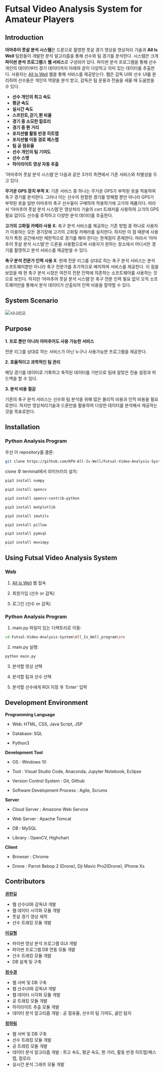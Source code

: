 # Futsal Video Analysis System for Amateur Players

## Introduction

**아마추어 풋살 분석 시스템**은 드론으로 촬영한 풋살 경기 영상을 영상처리 기술과 **All Is Well** 팀원들이 개발한 분석 알고리즘을 통해 선수와 팀 경기를 분석한다. 시스템은 크게 **파이썬 분석 프로그램**과 **웹 서비스**로 구성되어 있다. 파이썬 분석 프로그램을 통해 선수 개인의 데이터부터 경기 데이터까지 아래와 같이 다양하고 의미 있는 데이터를 추출한다. 사용자는 [All Is Well](http://15.164.30.158:8080/All_Is_Well_Web/index.html) 웹을 통해 서비스를 제공받는다. 웹은 감독 UI와 선수 UI를 분리하여 선수들은 개인의 역량을 분석 받고, 감독은 팀 운용과 전술을 세울 때 도움받을 수 있다.

  - **선수 개인의 최고 속도**
  - **평균 속도**
  - **실시간 속도** 
  - **스프린트,걷기,뛴 비율** 
  - **경기 중 소모한 칼로리**
  - **경기 중 뛴 거리**
  - **포지션별 활동 반경 히트맵**
  - **포지션별 이동 경로 패스맵**
  - **팀 공 점유율**
  - **선수 개인의 팀 기여도**
  - **선수 스탯**
  - **하이라이트 영상 자동 추출**
  
'아마추어 풋살 분석 시스템'은 다음과 같은 3가지 측면에서 기존 서비스와 차별성을 두고 있다. 
  
**무거운 GPS 장치 부착 X**: 기존 서비스 중 하나는 무거운 GPS가 부착된 옷을 착용하여 축구 경기를 분석한다. 그러나 이는 선수의 원할한 경기를 방해할 뿐만 아니라 GPS가 부착된 옷을 일반 아마추어 축구 선수들이 구매하여 착용하기에 고가의 제품이다. 따라서 ‘아마추어 풋살 분석 시스템’은 영상처리 기술의 csrt 트래커를 사용하여 고가의 GPS 필요 없이도 선수를 추적하고 다양한 분석 데이터를 추출한다.

**고가의 고화질 카메라 사용 X**: 축구 분석 서비스를 제공하는 기존 방법 중 하나로 사용자가 이용하는 모든 경기장에 고가의 고화질 카메라를 설치한다. 하지만 이 점 때문에 사용자가 특정 공간에서만 제한적으로 경기를 해야 한다는 한계점이 존재한다. 따라서 ‘아마추어 풋살 분석 시스템’은 드론을 사용함으로써 사용자가 원하는 장소에서 어디서든 경기를 촬영하고 분석 서비스를 제공받을 수 있다.

**축구 분석 전문가 인력 사용 X**: 현재 전문 리그를 상대로 하는 축구 분석 서비스는 분석 소프트웨어뿐만 아니라 축구 전문가를 추가적으로 배치하여 서비스를 제공한다. 이 점을 보았을 때 현 축구 분석 시장은 여전히 전문 인력에 의존하는 소프트웨어를 사용하는 것으로 보인다. 하지만 ‘아마추어 풋살 분석 시스템’은 축구 전문 인력 필요 없이 오직 소프트웨어만을 통해서 분석 데이터가 산출되어 인력 비용을 절약할 수 있다.
  

## System Scenario
![시나리오](https://user-images.githubusercontent.com/50011528/89124482-3b586d80-d512-11ea-8253-490af23f31fc.png)



## Purpose

**1. 프로 뿐만 아니라 아마추어도 사용 가능한 서비스**

전문 리그를 상대로 하는 서비스가 아닌 누구나 사용가능한 프로그램을 제공한다.

**2. 효율적이고 과학적인 팀 관리**

해당 경기를 데이터로 기록하고 축적된 데이터를 기반으로 팀에 알맞은 전술 설정과 피드백을 할 수 있다.

**3. 분석 비용 절감**

기존의 축구 분석 서비스는 선수와 팀 분석을 위해 많은 물리적 비용과 인적 비용을 필요로한다. 하지만 영상처리기술과 드론만을 활용하여 다양한 데이터를 분석해서 제공하는 것을 목표로한다.
  





## Installation

### Python Analysis Program   
 
우선 이 repository를 클론:

```bash
git clone https://github.com/KPU-All-Is-Well/Futsal-Video-Analysis-System.git
```

clone 후 terminal에서 라이브러리 설치:    

```bash
pip3 install numpy  
```
```bash
pip3 install opencv  
```
```bash
pip3 install opencv-contrib-python  
```
```bash
pip3 install matplotlib  
```
```bash
pip3 install imutils  
```
```bash
pip3 install pillow  
```
```bash
pip3 install pymsql
```
```bash
pip3 install moviepy
```
 

## Using Futsal Video Analysis System

### Web

1. [All Is Well](http://15.164.30.158:8080/All_Is_Well_Web/index.html) 웹 접속

2. 회원가입 (선수 or 감독) 

3. 로그인 (선수 or 감독)
 

### Python Analysis Program

1. main.py 파일이 있는 디렉토리로 이동:

```bash
cd Futsal-Video-Analysis-System\All_Is_Well_program\src 
```

2. main.py 실행:

```bash
python main.py
```

3. 분석할 영상 선택

4. 분석할 팀과 선수 선택

5. 분석할 선수에게 ROI 지정 후 'Enter' 입력

## Development Environment

**Programming Language**

  - Web: HTML, CSS, Java Script, JSP   
  
  - Database: SQL   
  
  - Python3     

**Development Tool**  
  
  - OS : Windows 10  

  - Tool : Visual Studio Code, Anaconda, Jupyter Notebook, Eclipse 
                        
  - Version Control System : Git, Github 

  - Software Development Process : Agile, Scrums

**Server**

  - Cloud Server : Amazone Web Service

  - Web Server : Apache Tomcat

  - DB : MySQL
  
  - Library : OpenCV, Highchart

**Client**

  - Browser : Chrome
  
  - Drone : Parrot Bebop 2 (Drone), Dji Mavic Pro2(Drone), iPhone Xs


## Contributors

**[권한길](https://github.com/navigator515)**  
  - 웹 선수UI와 감독UI 개발
  - 웹 데이터 시각화 모듈 개발
  - 풋살 경기 영상 제작  
  - 선수 트래킹 모듈 개발   
  
**[이길형](https://github.com/2Gily)**   
  - 파이썬 영상 분석 프로그램 GUI 개발  
  - 파이썬 프로그램 DB 연동 모듈 개발   
  - 선수 트래킹 모듈 개발  
  - DB 설계 및 구축       
  
**[정수경](https://github.com/Soogyung1106)**  
  - 웹 서버 및 DB 구축
  - 웹 선수UI와 감독UI 개발
  - 웹 데이터 시각화 모듈 개발    
  - 공 트래킹 모듈 개발
  - 하이라이트 추출 모듈 개발
  - 데이터 분석 알고리즘 개발 : 공 점유율, 선수의 팀 기여도, 골인 탐지 
  
**[정하림](https://github.com/LightLamp1101)**  
  - 웹 서버 및 DB 구축
  - 선수 트래킹 모듈 개발  
  - 공 트래킹 모듈 개발      
  - 데이터 분석 알고리즘 개발 : 최고 속도, 평균 속도, 뛴 거리, 활동 반경 히트맵/패스맵, 칼로리
  - 실시간 분석 그래프 모듈 개발
    








